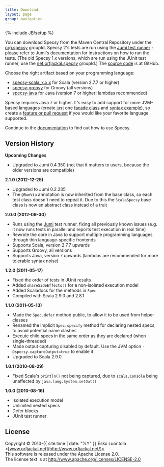 ```yaml
---
title: Download
layout: page
group: navigation
---
```

{% include JB/setup %}

You can download Specsy from the Maven Central Repository under the [org.specsy](http://search.maven.org/#search%7Cga%7C1%7Cg%3A%22org.specsy%22) groupId. Specsy 2's tests are run using the [Jumi test runner](http://jumi.fi/) - please refer to Jumi's documentation for instructions on how to run the tests. (The old Specsy 1.x versions, which are run using the JUnit test runner, use the [net.orfjackal.specsy](http://search.maven.org/#search%7Cga%7C1%7Cg%3A%22net.orfjackal.specsy%22) groupId.) The [source code](https://github.com/orfjackal/specsy) is at GitHub.

Choose the right artifact based on your programming language:

- [specsy-scala_x.x.x](http://search.maven.org/#search%7Cga%7C1%7Cg%3A%22org.specsy%22%20specsy-scala) for Scala (version 2.7.7 or higher)
- [specsy-groovy](http://search.maven.org/#search%7Cga%7C1%7Cg%3A%22org.specsy%22%20a%3A%22specsy-groovy%22) for Groovy (all versions)
- [specsy-java](http://search.maven.org/#search%7Cga%7C1%7Cg%3A%22org.specsy%22%20a%3A%22specsy-java%22) for Java (version 7 or higher; lambdas recommended)

Specsy requires Java 7 or higher. It's easy to add support for more JVM-based languages (create just one [facade class](https://github.com/orfjackal/specsy/blob/master/specsy-groovy/src/main/java/org/specsy/groovy) and [syntax example](https://github.com/orfjackal/specsy/tree/master/specsy-groovy/src/test/java/org/specsy/groovy)), so create a [feature or pull request](https://github.com/orfjackal/specsy/issues) if you would like your favorite language supported.

Continue to the [documentation](documentation.html) to find out how to use Specsy.


Version History
---------------

**Upcoming Changes**

- Upgraded to Jumi 0.4.350 (not that it matters to users, because the older versions are compatible)

**2.1.0 (2012-12-25)**

- Upgraded to Jumi 0.2.235
- The `@RunVia` annotation is now inherited from the base class, so each test class doesn't need to repeat it. Due to this the `ScalaSpecsy` base class is now an abstract class instead of a trait

**2.0.0 (2012-09-30)**

- Runs using the [Jumi](http://jumi.fi/) test runner, fixing all previously known issues (e.g. it now runs tests in parallel and reports test execution in real time)
- Rewrote the core in Java to support multiple programming languages through thin language-specific frontends
- Supports Scala, version 2.7.7 upwards
- Supports Groovy, all versions
- Supports Java, version 7 upwards (lambdas are recommended for more tolerable syntax noise)

**1.2.0 (2011-05-17)**

- Fixed the order of tests in JUnit results
- Added `shareSideEffects()` for a non-isolated execution model
- Added Scaladocs for the methods in `Spec`
- Compiled with Scala 2.9.0 and 2.8.1

**1.1.0 (2011-05-13)**

- Made the `Spec.defer` method public, to allow it to be used from helper classes
- Renamed the implicit `Spec.specify` method for declaring nested specs, to avoid potential name clashes
- Execute child specs in the same order as they are declared (when single-threaded)
- Made output capturing disabled by default. Use the JVM option `-Dspecsy.captureOutput=true` to enable it
- Upgraded to Scala 2.9.0

**1.0.1 (2010-08-29)**

- Fixed Scala's `println()` not being captured, due to `scala.Console` being unaffected by `java.lang.System.setOut()`

**1.0.0 (2010-08-16)**

- Isolated execution model
- Unlimited nested specs
- Defer blocks
- JUnit test runner


License
-------

Copyright © 2010-{{ site.time | date: "%Y" }} Esko Luontola <[www.orfjackal.net](http://www.orfjackal.net/)>  
This software is released under the Apache License 2.0.  
The license text is at <http://www.apache.org/licenses/LICENSE-2.0>
